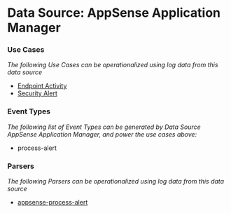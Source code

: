 Data Source: AppSense Application Manager
=========================================

### Use Cases

_The following Use Cases can be operationalized using log data from this data source_

* [Endpoint Activity](usecase_endpoint_activity.md)
* [Security Alert](usecase_security_alert.md)


### Event Types

_The following list of Event Types can be generated by Data Source AppSense Application Manager, and power the use cases above:_

- process-alert


### Parsers

_The following Parsers can be operationalized using log data from this data source_

* [appsense-process-alert](parserContent_appsense-process-alert.md)
